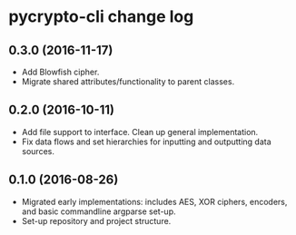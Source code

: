 pycrypto-cli change log
=======================

0.3.0 (2016-11-17)
------------------
- Add Blowfish cipher.
- Migrate shared attributes/functionality to parent classes.

0.2.0 (2016-10-11)
------------------
- Add file support to interface. Clean up general implementation.
- Fix data flows and set hierarchies for inputting and outputting data sources.

0.1.0 (2016-08-26)
------------------
- Migrated early implementations: includes AES, XOR ciphers, encoders, and basic commandline argparse set-up.
- Set-up repository and project structure.
